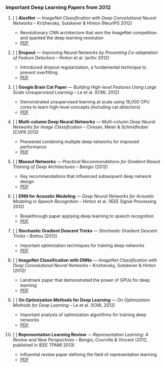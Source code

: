 ### Important Deep Learning Papers from 2012

1. [ ] **AlexNet** — *ImageNet Classification with Deep Convolutional Neural Networks* – Krizhevsky, Sutskever & Hinton (NeurIPS 2012)
   - Revolutionary CNN architecture that won the ImageNet competition and sparked the deep learning revolution
   - [PDF](https://papers.nips.cc/paper/2012/file/c399862d3b9d6b76c8436e924a68c45b-Paper.pdf)

2. [ ] **Dropout** — *Improving Neural Networks by Preventing Co-adaptation of Feature Detectors* – Hinton et al. (arXiv 2012)
   - Introduced dropout regularization, a fundamental technique to prevent overfitting
   - [PDF](https://arxiv.org/pdf/1207.0580.pdf)

3. [ ] **Google Brain Cat Paper** — *Building High-level Features Using Large Scale Unsupervised Learning* – Le et al. (ICML 2012)
   - Demonstrated unsupervised learning at scale using 16,000 CPU cores to learn high-level concepts (including cat detectors)
   - [PDF](https://static.googleusercontent.com/media/research.google.com/en//archive/unsupervised_icml2012.pdf)

4. [ ] **Multi-column Deep Neural Networks** — *Multi-column Deep Neural Networks for Image Classification* – Ciresan, Meier & Schmidhuber (CVPR 2012)
   - Pioneered combining multiple deep networks for improved performance
   - [PDF](https://people.idsia.ch/~juergen/cvpr2012.pdf)

5. [ ] **Maxout Networks** — *Practical Recommendations for Gradient-Based Training of Deep Architectures* – Bengio (2012)
   - Key recommendations that influenced subsequent deep network design
   - [PDF](https://arxiv.org/pdf/1206.5533.pdf)

6. [ ] **DNN for Acoustic Modeling** — *Deep Neural Networks for Acoustic Modeling in Speech Recognition* – Hinton et al. (IEEE Signal Processing 2012)
   - Breakthrough paper applying deep learning to speech recognition
   - [PDF](https://static.googleusercontent.com/media/research.google.com/en//pubs/archive/38131.pdf)

7. [ ] **Stochastic Gradient Descent Tricks** — *Stochastic Gradient Descent Tricks* – Bottou (2012)
   - Important optimization techniques for training deep networks
   - [PDF](https://www.microsoft.com/en-us/research/wp-content/uploads/2012/01/tricks-2012.pdf)

8. [ ] **ImageNet Classification with DNNs** — *ImageNet Classification with Deep Convolutional Neural Networks* – Krizhevsky, Sutskever & Hinton (2012)
   - Landmark paper that demonstrated the power of GPUs for deep learning
   - [PDF](https://proceedings.neurips.cc/paper_files/paper/2012/file/c399862d3b9d6b76c8436e924a68c45b-Paper.pdf)

9. [ ] **On Optimization Methods for Deep Learning** — *On Optimization Methods for Deep Learning* – Le et al. (ICML 2012)
   - Important analysis of optimization algorithms for training deep networks
   - [PDF](https://icml.cc/2011/papers/210_icmlpaper.pdf)

10. [ ] **Representation Learning Review** — *Representation Learning: A Review and New Perspectives* – Bengio, Courville & Vincent (2012, published in IEEE TPAMI 2013)
    - Influential review paper defining the field of representation learning
    - [PDF](https://arxiv.org/pdf/1206.5538.pdf)